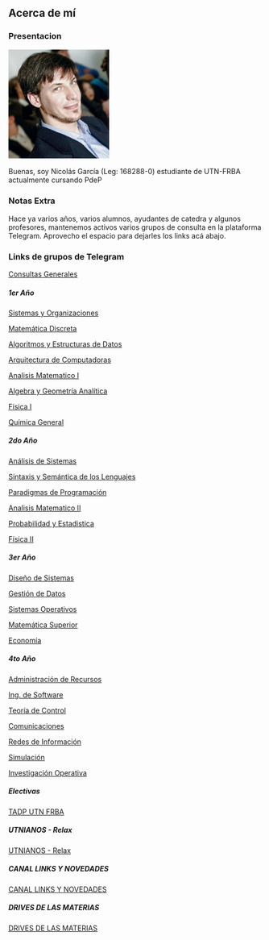 ## Acerca de mí
### Presentacion
<img src="https://github.com/pdepmartestm/me-presento-loki2236/blob/main/20170505_194341.jpg" width="200px">

Buenas, soy Nicolás García (Leg: 168288-0) estudiante de UTN-FRBA actualmente cursando PdeP

### Notas Extra
Hace ya varios años, varios alumnos, ayudantes de catedra y algunos profesores, mantenemos activos varios grupos de consulta en la plataforma Telegram.
Aprovecho el espacio para dejarles los links acá abajo.




### Links de grupos de Telegram
[Consultas Generales](https://t.me/joinchat/I56NlkYz5zSQlGK5pY2z2Q)

##### 1er Año
[Sistemas y Organizaciones](https://t.me/joinchat/I56NllM1zvwWCJm2kjbDJA)

[Matemática Discreta](https://t.me/joinchat/I56Nlk5RT8WzHvJNxS6SZw)

[Algoritmos y Estructuras de Datos](https://t.me/joinchat/I56NlksXoCPK6v2gFxRCXA)

[Arquitectura de Computadoras](https://t.me/joinchat/I56NllGs6dWlkvYmkMnLIw)

[Analisis Matematico I](https://t.me/joinchat/StISnPJe3lozjhPL)

[Algebra y Geometría Analítica](https://t.me/joinchat/IuSyKkzfTJYAOQREc_B1Qw)

[Fisica I](https://t.me/joinchat/IuSyKkT6Xys1OGz78NOlSw)

[Química General](https://t.me/joinchat/I56NllKkSXk4klHXY9I2lw)


##### 2do Año
[Análisis de Sistemas](https://t.me/joinchat/I56NllM1zvwWCJm2kjbDJA)

[Sintaxis y Semántica de los Lenguajes](https://t.me/joinchat/I56NlhXhclb8iG52KFBpKg)

[Paradigmas de Programación ](https://t.me/joinchat/I56Nlkyv4xMgJbAJVnwkRw)

[Analisis Matematico II](https://t.me/joinchat/IuSyKlIvtdiU2sya2wp4uA)

[Probabilidad y Estadistica](https://t.me/joinchat/IuSyKkzw_MhpJecq3IE-Rg)

[Física II](https://t.me/joinchat/I56NlkTlE4mRDXeHpmY9XA)


##### 3er Año

[Diseño de Sistemas](https://t.me/joinchat/IuSyKkfZjQemRnRL2nxWPQ)

[Gestión de Datos](https://t.me/joinchat/I56NlliHAUjG7w1Rxm7vMQ)

[Sistemas Operativos](https://t.me/joinchat/I56NlkfCkX-G5wb13H9bVA)

[Matemática Superior](https://t.me/joinchat/I56NllMgZkgyFQ7pF2AiWA)

[Economía](https://t.me/joinchat/FQkJLxkeoF2CC-VO)


##### 4to Año

[Administración de Recursos](https://t.me/joinchat/Q4EnNyOKLvZiM2Ix)

[Ing. de Software](https://t.me/joinchat/N2zWfscCVp81YzMx)

[Teoría de Control](https://t.me/joinchat/Lq_6O26ALmkwZjJh)

[Comunicaciones](https://t.me/joinchat/IMlU9BMhmyg4NGIx)

[Redes de Información](https://t.me/joinchat/2bogVvkp-8IyZjUx)

[Simulación](https://t.me/joinchat/Sr4Eqaf_Kmi3Jiku)

[Investigación Operativa](https://t.me/joinchat/UE7Pias6h21iOWJh)


##### Electivas

[TADP UTN FRBA](https://t.me/joinchat/IuSyKkp320oE4t2mVxztdQ)


##### UTNIANOS - Relax

[UTNIANOS - Relax](https://t.me/joinchat/IuSyKks-UO1mujTpWF-UsQ)


##### CANAL LINKS Y NOVEDADES

[CANAL LINKS Y NOVEDADES](https://t.me/joinchat/AAAAAEYtOAZkHDcubu0kTw)


##### DRIVES DE LAS MATERIAS

[DRIVES DE LAS MATERIAS](https://drive.google.com/drive/folders/1i8r2EsWmpfte5DbZz1ogQuSm2PsYjo4o)

